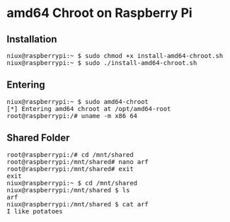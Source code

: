# amd64 Chroot on Raspberry Pi
## Installation

<pre>niux@raspberrypi:~ $ sudo chmod +x install-amd64-chroot.sh
niux@raspberrypi:~ $ sudo ./install-amd64-chroot.sh</pre>

## Entering
<pre>niux@raspberrypi:~ $ sudo amd64-chroot
[*] Entering amd64 chroot at /opt/amd64-root 
root@raspberrypi:/# uname -m x86_64 </pre>

## Shared Folder
<pre>root@raspberrypi:/# cd /mnt/shared
root@raspberrypi:/mnt/shared# nano arf
root@raspberrypi:/mnt/shared# exit
exit
niux@raspberrypi:~ $ cd /mnt/shared
niux@raspberrypi:/mnt/shared $ ls
arf
niux@raspberrypi:/mnt/shared $ cat arf
I like potatoes
</pre>
